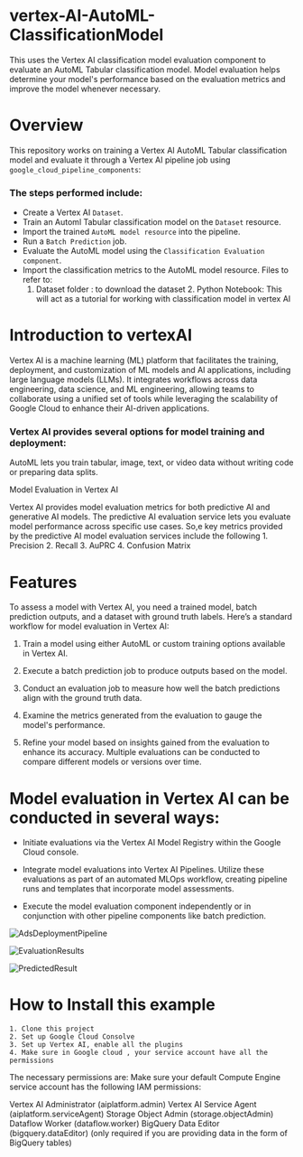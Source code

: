 # vertex-AI-AutoML-ClassificationModel
This uses the Vertex AI classification model evaluation component to evaluate an AutoML Tabular classification model. Model evaluation helps determine your model's performance based on the evaluation metrics and improve the model whenever necessary.

# Overview
This repository works on training a Vertex AI AutoML Tabular classification model and evaluate it through a Vertex AI pipeline job using `google_cloud_pipeline_components`:
### The steps performed include:
- Create a Vertex AI `Dataset`.
- Train an Automl Tabular classification model on the `Dataset` resource.
- Import the trained `AutoML model resource` into the pipeline.
- Run a `Batch Prediction` job.
- Evaluate the AutoML model using the `Classification Evaluation component`.
- Import the classification metrics to the AutoML model resource.
Files to refer to: 
	1. Dataset folder : to download the dataset
        2. Python Notebook: This will act as a tutorial for working with classification model in vertex AI
   

# Introduction to vertexAI
Vertex AI is a machine learning (ML) platform that facilitates the training, deployment, and customization of ML models and AI applications, including large language models (LLMs). It integrates workflows across data engineering, data science, and ML engineering, allowing teams to collaborate using a unified set of tools while leveraging the scalability of Google Cloud to enhance their AI-driven applications.

### Vertex AI provides several options for model training and deployment:
AutoML lets you train tabular, image, text, or video data without writing code or preparing data splits.

Model Evaluation in Vertex AI

Vertex AI provides model evaluation metrics for both predictive AI and generative AI models. The predictive AI evaluation service lets you evaluate model performance across specific use cases.
So,e key metrics provided by the predictive AI model evaluation services include the following
	1. Precision
	2. Recall
	3. AuPRC
	4. Confusion Matrix


# Features
To assess a model with Vertex AI, you need a trained model, batch prediction outputs, and a dataset with ground truth labels. Here’s a standard workflow for model evaluation in Vertex AI:

1. Train a model using either AutoML or custom training options available in Vertex AI.

2. Execute a batch prediction job to produce outputs based on the model.

3. Conduct an evaluation job to measure how well the batch predictions align with the ground truth data.

4. Examine the metrics generated from the evaluation to gauge the model's performance.

5. Refine your model based on insights gained from the evaluation to enhance its accuracy. Multiple evaluations can be conducted to compare different models or versions over time.

# Model evaluation in Vertex AI can be conducted in several ways:

- Initiate evaluations via the Vertex AI Model Registry within the Google Cloud console.
  
- Integrate model evaluations into Vertex AI Pipelines. Utilize these evaluations as part of an automated MLOps workflow, creating pipeline runs and templates that incorporate model assessments.

- Execute the model evaluation component independently or in conjunction with other pipeline components like batch prediction.


![AdsDeploymentPipeline](https://github.com/Siddharthlsh/vertex-AI-AutoML-ClassificationModel/assets/71186052/58e8aeeb-c420-4dd7-aad3-cdade6058213)


![EvaluationResults](https://github.com/Siddharthlsh/vertex-AI-AutoML-ClassificationModel/assets/71186052/569c4702-6ba9-498c-be34-e7a702b2e7ba)



![PredictedResult](https://github.com/Siddharthlsh/vertex-AI-AutoML-ClassificationModel/assets/71186052/b9381a99-ae09-45dc-88b2-0c22884ca473)

# How to Install this example
	1. Clone this project
	2. Set up Google Cloud Consolve
	3. Set up Vertex AI, enable all the plugins
	4. Make sure in Google cloud , your service account have all the permissions
The necessary permissions are: 
Make sure your default Compute Engine service account has the following IAM permissions:

Vertex AI Administrator (aiplatform.admin)
Vertex AI Service Agent (aiplatform.serviceAgent)
Storage Object Admin (storage.objectAdmin)
Dataflow Worker (dataflow.worker)
BigQuery Data Editor (bigquery.dataEditor) (only required if you are providing data in the form of BigQuery tables)
